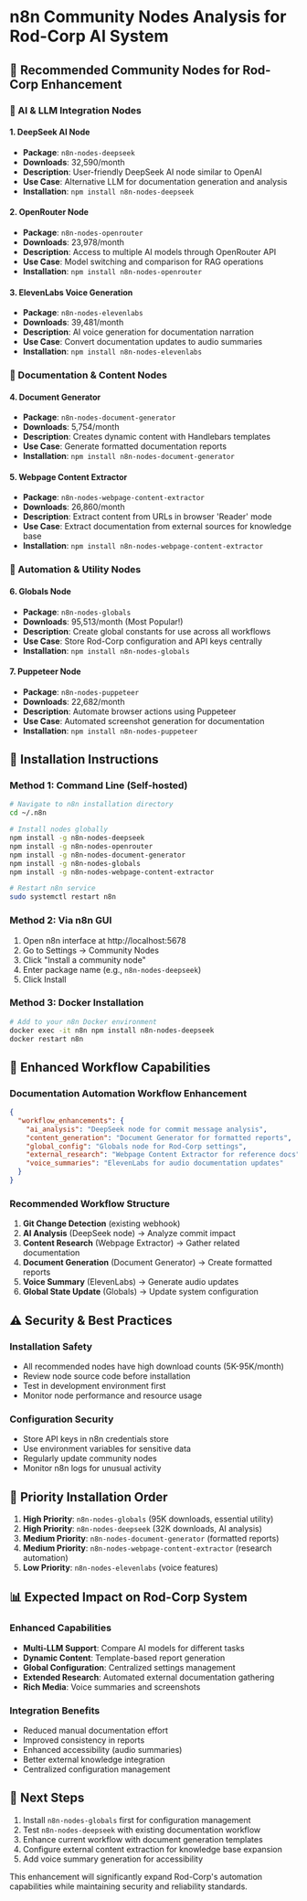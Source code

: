 # n8n Community Nodes Analysis for Rod-Corp AI System

## 🎯 Recommended Community Nodes for Rod-Corp Enhancement

### 🤖 AI & LLM Integration Nodes

#### 1. DeepSeek AI Node
- **Package**: `n8n-nodes-deepseek`
- **Downloads**: 32,590/month
- **Description**: User-friendly DeepSeek AI node similar to OpenAI
- **Use Case**: Alternative LLM for documentation generation and analysis
- **Installation**: `npm install n8n-nodes-deepseek`

#### 2. OpenRouter Node
- **Package**: `n8n-nodes-openrouter`
- **Downloads**: 23,978/month
- **Description**: Access to multiple AI models through OpenRouter API
- **Use Case**: Model switching and comparison for RAG operations
- **Installation**: `npm install n8n-nodes-openrouter`

#### 3. ElevenLabs Voice Generation
- **Package**: `n8n-nodes-elevenlabs`
- **Downloads**: 39,481/month
- **Description**: AI voice generation for documentation narration
- **Use Case**: Convert documentation updates to audio summaries
- **Installation**: `npm install n8n-nodes-elevenlabs`

### 📄 Documentation & Content Nodes

#### 4. Document Generator
- **Package**: `n8n-nodes-document-generator`
- **Downloads**: 5,754/month
- **Description**: Creates dynamic content with Handlebars templates
- **Use Case**: Generate formatted documentation reports
- **Installation**: `npm install n8n-nodes-document-generator`

#### 5. Webpage Content Extractor
- **Package**: `n8n-nodes-webpage-content-extractor`
- **Downloads**: 26,860/month
- **Description**: Extract content from URLs in browser 'Reader' mode
- **Use Case**: Extract documentation from external sources for knowledge base
- **Installation**: `npm install n8n-nodes-webpage-content-extractor`

### 🔧 Automation & Utility Nodes

#### 6. Globals Node
- **Package**: `n8n-nodes-globals`
- **Downloads**: 95,513/month (Most Popular!)
- **Description**: Create global constants for use across all workflows
- **Use Case**: Store Rod-Corp configuration and API keys centrally
- **Installation**: `npm install n8n-nodes-globals`

#### 7. Puppeteer Node
- **Package**: `n8n-nodes-puppeteer`
- **Downloads**: 22,682/month
- **Description**: Automate browser actions using Puppeteer
- **Use Case**: Automated screenshot generation for documentation
- **Installation**: `npm install n8n-nodes-puppeteer`

## 🚀 Installation Instructions

### Method 1: Command Line (Self-hosted)
```bash
# Navigate to n8n installation directory
cd ~/.n8n

# Install nodes globally
npm install -g n8n-nodes-deepseek
npm install -g n8n-nodes-openrouter
npm install -g n8n-nodes-document-generator
npm install -g n8n-nodes-globals
npm install -g n8n-nodes-webpage-content-extractor

# Restart n8n service
sudo systemctl restart n8n
```

### Method 2: Via n8n GUI
1. Open n8n interface at http://localhost:5678
2. Go to Settings → Community Nodes
3. Click "Install a community node"
4. Enter package name (e.g., `n8n-nodes-deepseek`)
5. Click Install

### Method 3: Docker Installation
```bash
# Add to your n8n Docker environment
docker exec -it n8n npm install n8n-nodes-deepseek
docker restart n8n
```

## 🔄 Enhanced Workflow Capabilities

### Documentation Automation Workflow Enhancement
```json
{
  "workflow_enhancements": {
    "ai_analysis": "DeepSeek node for commit message analysis",
    "content_generation": "Document Generator for formatted reports",
    "global_config": "Globals node for Rod-Corp settings",
    "external_research": "Webpage Content Extractor for reference docs",
    "voice_summaries": "ElevenLabs for audio documentation updates"
  }
}
```

### Recommended Workflow Structure
1. **Git Change Detection** (existing webhook)
2. **AI Analysis** (DeepSeek node) → Analyze commit impact
3. **Content Research** (Webpage Extractor) → Gather related documentation
4. **Document Generation** (Document Generator) → Create formatted reports
5. **Voice Summary** (ElevenLabs) → Generate audio updates
6. **Global State Update** (Globals) → Update system configuration

## ⚠️ Security & Best Practices

### Installation Safety
- All recommended nodes have high download counts (5K-95K/month)
- Review node source code before installation
- Test in development environment first
- Monitor node performance and resource usage

### Configuration Security
- Store API keys in n8n credentials store
- Use environment variables for sensitive data
- Regularly update community nodes
- Monitor n8n logs for unusual activity

## 🎯 Priority Installation Order

1. **High Priority**: `n8n-nodes-globals` (95K downloads, essential utility)
2. **High Priority**: `n8n-nodes-deepseek` (32K downloads, AI analysis)
3. **Medium Priority**: `n8n-nodes-document-generator` (formatted reports)
4. **Medium Priority**: `n8n-nodes-webpage-content-extractor` (research automation)
5. **Low Priority**: `n8n-nodes-elevenlabs` (voice features)

## 📊 Expected Impact on Rod-Corp System

### Enhanced Capabilities
- **Multi-LLM Support**: Compare AI models for different tasks
- **Dynamic Content**: Template-based report generation
- **Global Configuration**: Centralized settings management
- **Extended Research**: Automated external documentation gathering
- **Rich Media**: Voice summaries and screenshots

### Integration Benefits
- Reduced manual documentation effort
- Improved consistency in reports
- Enhanced accessibility (audio summaries)
- Better external knowledge integration
- Centralized configuration management

## 🔗 Next Steps

1. Install `n8n-nodes-globals` first for configuration management
2. Test `n8n-nodes-deepseek` with existing documentation workflow
3. Enhance current workflow with document generation templates
4. Configure external content extraction for knowledge base expansion
5. Add voice summary generation for accessibility

This enhancement will significantly expand Rod-Corp's automation capabilities while maintaining security and reliability standards.